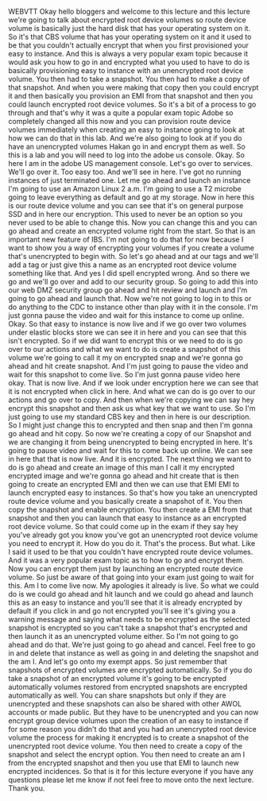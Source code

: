  
 WEBVTT 
 Okay hello bloggers and welcome to this lecture and this lecture we're going to talk about encrypted 
 root device volumes so route device volume is basically just the hard disk that has your operating system 
 on it. 
 So it's that CBS volume that has your operating system on it and it used to be that you couldn't actually 
 encrypt that when you first provisioned your easy to instance. 
 And this is always a very popular exam topic because it would ask you how to go in and encrypted what 
 you used to have to do is basically provisioning easy to instance with an unencrypted root device volume. 
 You then had to take a snapshot. 
 You then had to make a copy of that snapshot. 
 And when you were making that copy then you could encrypt it and then basically you provision an EMI 
 from that snapshot and then you could launch encrypted root device volumes. 
 So it's a bit of a process to go through and that's why it was a quite a popular exam topic Adobe so 
 completely changed all this now and you can provision route device volumes immediately when creating 
 an easy to instance going to look at how we can do that in this lab. 
 And we're also going to look at if you do have an unencrypted volumes Hakan go in and encrypt them as 
 well. 
 So this is a lab and you will need to log into the adobe us console. 
 Okay. 
 So here I am in the adobe US management console. 
 Let's go over to services. 
 We'll go over it. 
 Too easy too. 
 And we'll see in here. 
 I've got no running instances of just terminated one. 
 Let me go ahead and launch an instance I'm going to use an Amazon Linux 2 a.m. I'm going to use a T2 
 microbe going to leave everything as default and go at my storage. 
 Now in here this is our route device volume and you can see that it's on general purpose SSD and in 
 here our encryption. 
 This used to never be an option so you never used to be able to change this. 
 Now you can change this and you can go ahead and create an encrypted volume right from the start. 
 So that is an important new feature of IBS. 
 I'm not going to do that for now because I want to show you a way of encrypting your volumes if you 
 create a volume that's unencrypted to begin with. 
 So let's go ahead and at our tags and we'll add a tag or just give this a name as an encrypted root 
 device volume something like that. 
 And yes I did spell encrypted wrong. 
 And so there we go and we'll go over and add to our security group. 
 So going to add this into our web DMZ security group go ahead and hit review and launch and I'm going 
 to go ahead and launch that. 
 Now we're not going to log in to this or do anything to the CDC to instance other than play with it 
 in the console. 
 I'm just gonna pause the video and wait for this instance to come up online. 
 Okay. 
 So that easy to instance is now live and if we go over two volumes under elastic blocks store we can 
 see it in here and you can see that this isn't encrypted. 
 So if we did want to encrypt this or we need to do is go over to our actions and what we want to do 
 is create a snapshot of this volume we're going to call it my on encrypted snap and we're gonna go ahead 
 and hit create snapshot. 
 And I'm just going to pause the video and wait for this snapshot to come live. 
 So I'm just gonna pause video here okay. 
 That is now live. 
 And if we look under encryption here we can see that it is not encrypted when click in here. 
 And what we can do is go over to our actions and go over to copy. 
 And then when we're copying we can say hey encrypt this snapshot and then ask us what key that we want 
 to use. 
 So I'm just going to use my standard CBS key and then in here is our description. 
 So I might just change this to encrypted and then snap and then I'm gonna go ahead and hit copy. 
 So now we're creating a copy of our Snapshot and we are changing it from being unencrypted to being 
 encrypted in here. 
 It's going to pause video and wait for this to come back up online. 
 We can see in here that that is now live. 
 And it is encrypted. 
 The next thing we want to do is go ahead and create an image of this man I call it my encrypted encrypted 
 image and we're gonna go ahead and hit create that is then going to create an encrypted EMI and then 
 we can use that EMI EMI to launch encrypted easy to instances. 
 So that's how you take an unencrypted route device volume and you basically create a snapshot of it. 
 You then copy the snapshot and enable encryption. 
 You then create a EMI from that snapshot and then you can launch that easy to instance as an encrypted 
 root device volume. 
 So that could come up in the exam if they say hey you've already got you know you've got an unencrypted 
 root device volume you need to encrypt it. 
 How do you do it. 
 That's the process. 
 But what. 
 Like I said it used to be that you couldn't have encrypted route device volumes. 
 And it was a very popular exam topic as to how to go and encrypt them. 
 Now you can encrypt them just by launching an encrypted route device volume. 
 So just be aware of that going into your exam just going to wait for this. 
 Am I to come live now. 
 My apologies it already is live. 
 So what we could do is we could go ahead and hit launch and we could go ahead and launch this as an 
 easy to instance and you'll see that it is already encrypted by default if you click in and go not encrypted 
 you'll see it's giving you a warning message and saying what needs to be encrypted as the selected snapshot 
 is encrypted so you can't take a snapshot that's encrypted and then launch it as an unencrypted volume 
 either. 
 So I'm not going to go ahead and do that. 
 We're just going to go ahead and cancel. 
 Feel free to go in and delete that instance as well as going in and deleting the snapshot and the am 
 I. 
 And let's go onto my exempt apps. 
 So just remember that snapshots of encrypted volumes are encrypted automatically. 
 So if you do take a snapshot of an encrypted volume it's going to be encrypted automatically volumes 
 restored from encrypted snapshots are encrypted automatically as well. 
 You can share snapshots but only if they are unencrypted and these snapshots can also be shared with 
 other AWOL accounts or made public. 
 But they have to be unencrypted and you can now encrypt group device volumes upon the creation of an 
 easy to instance if for some reason you didn't do that and you had an unencrypted root device volume 
 the process for making it encrypted is to create a snapshot of the unencrypted root device volume. 
 You then need to create a copy of the snapshot and select the encrypt option. 
 You then need to create an am I from the encrypted snapshot and then you use that EMI to launch new 
 encrypted incidences. 
 So that is it for this lecture everyone if you have any questions please let me know if not feel free 
 to move onto the next lecture. 
 Thank you.